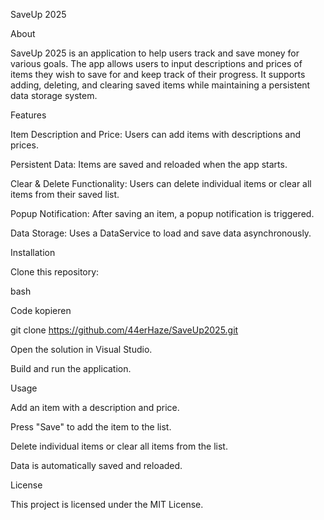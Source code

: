 SaveUp 2025

About

SaveUp 2025 is an application to help users track and save money for various goals. The app allows users to input descriptions and prices of items they wish to save for and keep track of their progress. It supports adding, deleting, and clearing saved items while maintaining a persistent data storage system.

Features

Item Description and Price: Users can add items with descriptions and prices.

Persistent Data: Items are saved and reloaded when the app starts.

Clear & Delete Functionality: Users can delete individual items or clear all items from their saved list.

Popup Notification: After saving an item, a popup notification is triggered.

Data Storage: Uses a DataService to load and save data asynchronously.

Installation

Clone this repository:

bash

Code kopieren

git clone https://github.com/44erHaze/SaveUp2025.git

Open the solution in Visual Studio.

Build and run the application.

Usage

Add an item with a description and price.

Press "Save" to add the item to the list.

Delete individual items or clear all items from the list.

Data is automatically saved and reloaded.

License

This project is licensed under the MIT License.

